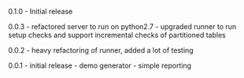 0.1.0 - Initial release

0.0.3 - refactored server to run on python2.7
      - upgraded runner to run setup checks and support incremental checks
        of partitioned tables

0.0.2 - heavy refactoring of runner,
        added a lot of testing

0.0.1 - initial release
      - demo generator
      - simple reporting
